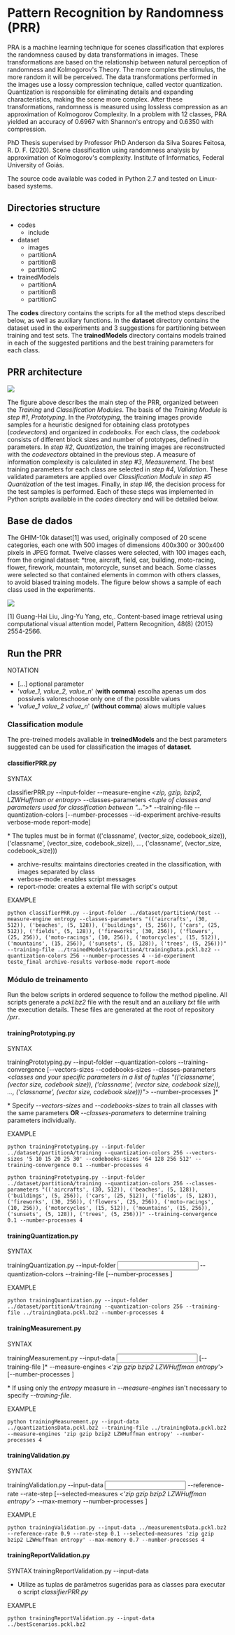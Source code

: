 # Pattern Recognition by Randomness (PRR)
PRA is a machine learning technique for scenes classification that explores the randomness caused by data transformations in images. These transformations are based on the relationship between natural perception of randomness and Kolmogorov's Theory. The more complex the stimulus, the more random it will be perceived. The data transformations performed in the images use a lossy compression technique, called vector quantization. Quantization is responsible for eliminating details and expanding characteristics, making the scene more complex. After these transformations, randomness is measured using lossless compression as an approximation of Kolmogorov Complexity. In a problem with 12 classes, PRA yielded an accuracy of 0.6967 with Shannon's entropy and 0.6350 with compression.

PhD Thesis supervised by Professor PhD Anderson da Silva Soares
Feitosa, R. D. F. (2020). Scene classification using randomness analysis by approximation of Kolmogorov's complexity. Institute of Informatics, Federal University of Goiás.

The source code available was coded in Python 2.7 and tested on Linux-based systems.

## Directories structure
- codes
  - include
- dataset
   - images
   - partitionA
   - partitionB
   - partitionC
- trainedModels
   - partitionA
   - partitionB
   - partitionC
   
The **codes** directory contains the scripts for all the method steps described below, as well as auxiliary functions. In the **dataset** directory contains the dataset used in the experiments and 3 suggestions for partitioning between training and test sets. The **trainedModels** directory contains models trained in each of the suggested partitions and the best training parameters for each class.

## PRR architecture
![](https://github.com/rdffeitosa/prr/blob/master/prr.png)

The figure above describes the main step of the PRR, organized between the *Training* and *Classification Modules*. The basis of the *Training Module* is *step #1*, *Prototyping*. In the *Prototyping*, the training images provide samples for a heuristic designed for obtaining class prototypes (*codevectors*) and organized in *codebooks*. For each class, the *codebook* consists of different block sizes and number of prototypes, defined in parameters. In *step #2*, *Quantization*, the training images are reconstructed with the *codevectors* obtained in the previous step. A measure of information complexity is calculated in *step #3*, *Measurement*. The best training parameters for each class are selected in *step #4*, *Validation*. These validated parameters are applied over *Classification Module* in *step #5 Quantization* of the test images. Finally, in *step #6*, the decision process for the test samples is performed. Each of these steps was implemented in Python scripts available in the *codes* directory and will be detailed below.

## Base de dados
The GHIM-10k dataset[1] was used, originally composed of 20 scene categories, each one with 500 images of dimensions 400x300 or 300x400 pixels in JPEG format. Twelve classes were selected, with 100 images each, from the original dataset: *tree, aircraft, field, car, building, moto-racing, flower, firework, mountain, motorcycle, sunset and beach. Some classes were selected so that contained elements in common with others classes, to avoid biased training models. The figure below shows a sample of each class used in the experiments.

![](https://github.com/rdffeitosa/prr/blob/master/dataset/dataset.png)

[1] Guang-Hai Liu, Jing-Yu Yang, etc,. Content-based image retrieval using computational visual attention model, Pattern Recognition, 48(8) (2015) 2554-2566.

## Run the PRR

NOTATION
- [...] optional parameter
- '*value_1, value_2, value_n*' (**with comma**) escolha apenas um dos possíveis valoreschoose only one of the possible values
- '*value_1 value_2 value_n*' (**without comma**) alows multiple values

### Classification module
The pre-treined models avaliable in **treinedModels** and the best parameters suggested can be used for classification the images of **dataset**.

#### classifierPRR.py
SYNTAX

classifierPRR.py --input-folder *<folder path with images for classification>* --measure-engine *<zip, gzip, bzip2, LZWHuffman or entropy>* --classes-parameters *<tuple of classes and parameters used for classification between "..."*>* --training-file *<training data file>* --quantization-colors *<number of colors>* [--number-processes *<number of parallel processes>* --id-experiment *<identification of experiments>* archive-results verbose-mode report-mode]

\* The tuples must be in format (('classname', (vector_size, codebook_size)), ('classname', (vector_size, codebook_size)), ..., ('classname', (vector_size, codebook_size)))

- archive-results: maintains directories created in the classification, with images separated by class
- verbose-mode: enables script messages
- report-mode: creates a external file with script's output

EXAMPLE

```
python classifierPRR.py --input-folder ../dataset/partitionA/test --measure-engine entropy --classes-parameters "(('aircrafts', (30, 512)), ('beaches', (5, 128)), ('buildings', (5, 256)), ('cars', (25, 512)), ('fields', (5, 128)), ('fireworks', (30, 256)), ('flowers', (25, 256)), ('moto-racings', (10, 256)), ('motorcycles', (15, 512)), ('mountains', (15, 256)), ('sunsets', (5, 128)), ('trees', (5, 256)))" --training-file ../trainedModels/partitionA/trainingData.pckl.bz2 --quantization-colors 256 --number-processes 4 --id-experiment teste_final archive-results verbose-mode report-mode
```

### Módulo de treinamento

Run the below scripts in ordered sequence to follow the method pipeline. All scripts generate a *pckl.bz2* file with the result and an auxiliary *txt* file with the execution details. These files are generated at the root of repository */prr*.

#### trainingPrototyping.py
SYNTAX

trainingPrototyping.py --input-folder *<folder path with images for training>* --quantization-colors *<number of colors>* --training-convergence *<convergence value>* [--vectors-sizes *<vectors sizes>* --codebooks-sizes *<number of symbols>* --classes-parameters *<classes and your specific parameters in a list of tuples "(('classname', (vector size, codebook size)), ('classname', (vector size, codebook size)), ..., ('classname', (vector size, codebook size)))">* --number-processes *<number of parallel processes>*]*
  
\* Specify *--vectors-sizes* and *--codebooks-sizes* to train all classes with the same parameters **OR** *--classes-parameters* to determine training parameters individually.

EXAMPLE

```
python trainingPrototyping.py --input-folder ../dataset/partitionA/training --quantization-colors 256 --vectors-sizes '5 10 15 20 25 30' --codebooks-sizes '64 128 256 512' --training-convergence 0.1 --number-processes 4
```
```
python trainingPrototyping.py --input-folder ../dataset/partitionA/training --quantization-colors 256 --classes-parameters "(('aircrafts', (30, 512)), ('beaches', (5, 128)), ('buildings', (5, 256)), ('cars', (25, 512)), ('fields', (5, 128)), ('fireworks', (30, 256)), ('flowers', (25, 256)), ('moto-racings', (10, 256)), ('motorcycles', (15, 512)), ('mountains', (15, 256)), ('sunsets', (5, 128)), ('trees', (5, 256)))" --training-convergence 0.1 --number-processes 4
```

#### trainingQuantization.py
SYNTAX

trainingQuantization.py --input-folder *<input folder with images for quantization>* --quantization-colors *<number of colors>* --training-file *<training data file>* [--number-processes *<number of parallel processes>*]

EXAMPLE

```
python trainingQuantization.py --input-folder ../dataset/partitionA/training --quantization-colors 256 --training-file ../trainingData.pckl.bz2 --number-processes 4
```

#### trainingMeasurement.py
SYNTAX

trainingMeasurement.py --input-data *<input with quantizations data file>* [--training-file *<training data file>*]* --measure-engines *<'zip gzip bzip2 LZWHuffman entropy'>* [--number-processes *<number of parallel processes>*]
  
\* If using only the *entropy* measure in *--measure-engines* isn't necessary to specify *--training-file*.

EXAMPLE

```
python trainingMeasurement.py --input-data ../quantizationsData.pckl.bz2 --training-file ../trainingData.pckl.bz2 --measure-engines 'zip gzip bzip2 LZWHuffman entropy' --number-processes 4
```

#### trainingValidation.py
SYNTAX

trainingValidation.py --input-data *<input measures data file>* --reference-rate *<minimum accuracy desired>* --rate-step *<step of decreasing of the reference rate for scrap round>* [--selected-measures *<'zip gzip bzip2 LZWHuffman entropy'>* --max-memory *<maximum amount of memory to be used>* --number-processes *<number of parallel processes>*]

EXAMPLE

```
python trainingValidation.py --input-data ../measurementsData.pckl.bz2 --reference-rate 0.9 --rate-step 0.1 --selected-measures 'zip gzip bzip2 LZWHuffman entropy' --max-memory 0.7 --number-processes 4
```

#### trainingReportValidation.py

SYNTAX
trainingReportValidation.py --input-data *<file with best scenarios>*
  
* Utilize as tuplas de parâmetros sugeridas para as classes para executar o script *classifierPRR.py*

EXAMPLE

```
python trainingReportValidation.py --input-data ../bestScenarios.pckl.bz2
```
